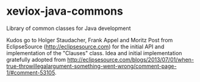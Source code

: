 xeviox-java-commons
===================

Library of common classes for Java development

Kudos go to Holger Staudacher, Frank Appel and Moritz Post from 
EclipseSource (http://eclipsesource.com) for the initial API and implementation of the "Clauses" 
class. Idea and initial implementation gratefully adopted from 
http://eclipsesource.com/blogs/2013/07/01/when-true-throwillegalargument-something-went-wrong/comment-page-1/#comment-53105.

